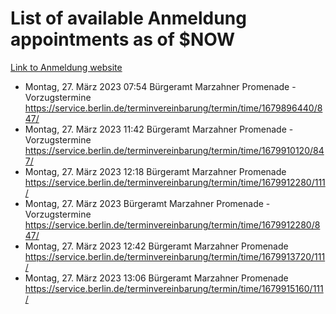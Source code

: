 # List of available Anmeldung appointments as of $NOW
[Link to Anmeldung website](https://service.berlin.de/terminvereinbarung/termin/tag.php?termin=1&anliegen[]=120686&dienstleisterlist=122210,122217,327316,122219,327312,122227,327314,122231,327346,122243,327348,122254,122252,329742,122260,329745,122262,329748,122271,327278,122273,327274,122277,327276,330436,122280,327294,122282,327290,122284,327292,122291,327270,122285,327266,122286,327264,122296,327268,150230,329760,122297,327286,122294,327284,122312,329763,122314,329775,122304,327330,122311,327334,122309,327332,317869,122281,327352,122279,329772,122283,122276,327324,122274,327326,122267,329766,122246,327318,122251,327320,122257,327322,122208,327298,122226,327300&herkunft=http%3A%2F%2Fservice.berlin.de%2Fdienstleistung%2F120686%2F)
- Montag, 27. März 2023 07:54 Bürgeramt Marzahner Promenade - Vorzugstermine https://service.berlin.de/terminvereinbarung/termin/time/1679896440/847/
- Montag, 27. März 2023 11:42 Bürgeramt Marzahner Promenade - Vorzugstermine https://service.berlin.de/terminvereinbarung/termin/time/1679910120/847/
- Montag, 27. März 2023 12:18 Bürgeramt Marzahner Promenade https://service.berlin.de/terminvereinbarung/termin/time/1679912280/111/
- Montag, 27. März 2023  Bürgeramt Marzahner Promenade - Vorzugstermine https://service.berlin.de/terminvereinbarung/termin/time/1679912280/847/
- Montag, 27. März 2023 12:42 Bürgeramt Marzahner Promenade https://service.berlin.de/terminvereinbarung/termin/time/1679913720/111/
- Montag, 27. März 2023 13:06 Bürgeramt Marzahner Promenade https://service.berlin.de/terminvereinbarung/termin/time/1679915160/111/
